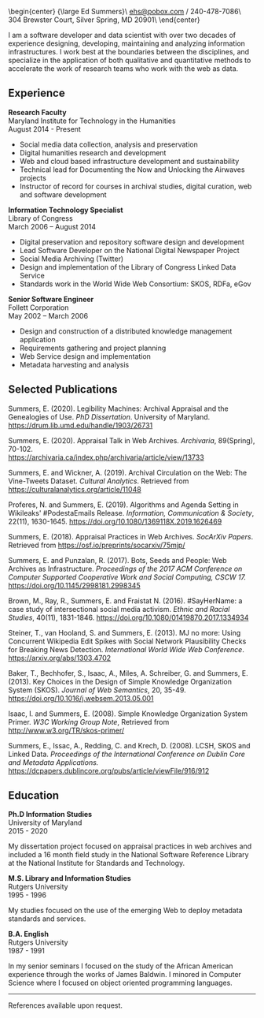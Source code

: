 \begin{center}
{\large Ed Summers}\\
ehs@pobox.com / 240-478-7086\\
304 Brewster Court, Silver Spring, MD 20901\\
\end{center}

I am a software developer and data scientist with over two decades of
experience designing, developing, maintaining and analyzing information
infrastructures. I work best at the boundaries between the disciplines, and
specialize in the application of both qualitative and quantitative methods to
accelerate the work of research teams who work with the web as data.

## Experience

**Research Faculty**  
Maryland Institute for Technology in the Humanities  
August 2014 - Present

* Social media data collection, analysis and preservation
* Digital humanities research and development
* Web and cloud based infrastructure development and sustainability
* Technical lead for Documenting the Now and Unlocking the Airwaves projects
* Instructor of record for courses in archival studies, digital curation, web and
  software development

**Information Technology Specialist**  
Library of Congress  
March 2006 – August 2014

* Digital preservation and repository software design and development
* Lead Software Developer on the National Digital Newspaper Project
* Social Media Archiving (Twitter)
* Design and implementation of the Library of Congress Linked Data Service
* Standards work in the World Wide Web Consortium: SKOS, RDFa, eGov

**Senior Software Engineer**  
Follett Corporation  
May 2002 – March 2006

* Design and construction of a distributed knowledge management application
* Requirements gathering and project planning
* Web Service design and implementation
* Metadata harvesting and analysis

## Selected Publications

Summers, E. (2020). Legibility Machines: Archival Appraisal and the Genealogies
of Use. *PhD Dissertation*. University of Maryland.
https://drum.lib.umd.edu/handle/1903/26731

Summers, E. (2020). Appraisal Talk in Web Archives. *Archivaria*, 89(Spring),
70-102.  
https://archivaria.ca/index.php/archivaria/article/view/13733

Summers, E. and Wickner, A. (2019). Archival Circulation on the Web: The
Vine-Tweets Dataset. *Cultural Analytics*. Retrieved from
https://culturalanalytics.org/article/11048

Proferes, N. and Summers, E. (2019). Algorithms and Agenda Setting in
Wikileaks' #PodestaEmails Release. *Information, Communication \& Society*,
22(11), 1630-1645. https://doi.org/10.1080/1369118X.2019.1626469

Summers, E. (2018). Appraisal Practices in Web Archives. *SocArXiv Papers*.
Retrieved from https://osf.io/preprints/socarxiv/75mjp/

Summers, E. and Punzalan, R. (2017). Bots, Seeds and People: Web Archives as
Infrastructure. *Proceedings of the 2017 ACM Conference on Computer Supported
Cooperative Work and Social Computing, CSCW 17.*
https://doi.org/10.1145/2998181.2998345

Brown, M., Ray, R., Summers, E. and Fraistat N. (2016). #SayHerName: a case
study of intersectional social media activism. *Ethnic and Racial Studies*,
40(11), 1831-1846. https://doi.org/10.1080/01419870.2017.1334934

Steiner, T., van Hooland, S. and Summers, E. (2013). MJ no more: Using
Concurrent Wikipedia Edit Spikes with Social Network Plausibility Checks for
Breaking News Detection. *International World Wide Web Conference*.
https://arxiv.org/abs/1303.4702

Baker, T., Bechhofer, S., Isaac, A., Miles, A. Schreiber, G. and Summers, E.
(2013). Key Choices in the Design of Simple Knowledge Organization System
(SKOS). *Journal of Web Semantics*, 20, 35-49.
https://doi.org/10.1016/j.websem.2013.05.001

Isaac, I. and Summers, E. (2008). Simple Knowledge Organization System Primer.
*W3C Working Group Note*, Retrieved from http://www.w3.org/TR/skos-primer/

Summers, E., Issac, A., Redding, C. and Krech, D. (2008). LCSH, SKOS and Linked
Data. *Proceedings of the International Conference on Dublin Core and Metadata
Applications.*  
https://dcpapers.dublincore.org/pubs/article/viewFile/916/912

## Education

**Ph.D Information Studies**  
University of Maryland  
2015 - 2020

My dissertation project focused on appraisal practices in web archives and
included a 16 month field study in the National Software Reference Library at
the National Institute for Standards and Technology.

**M.S. Library and Information Studies**  
Rutgers University  
1995 - 1996

My studies focused on the use of the emerging Web to deploy metadata standards
and services.

**B.A. English**  
Rutgers University  
1987 - 1991

In my senior seminars I focused on the study of the African American experience
through the works of James Baldwin. I minored in Computer Science where
I focused on object oriented programming languages.

---

References available upon request.
